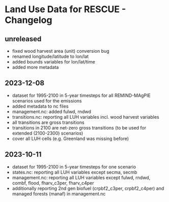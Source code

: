 # Land Use Data for RESCUE - Changelog

## unreleased

- fixed wood harvest area (unit) conversion bug
- renamed longitude/latitude to lon/lat
- added bounds variables for lon/lat/time
- added more metadata

## 2023-12-08

- dataset for 1995-2100 in 5-year timesteps for all REMIND-MAgPIE scenarios used for the emissions
- added metadata to nc files
- management.nc: added fulwd, rndwd
- transitions.nc: reporting all LUH variables incl. wood harvest variables
- all transitions are gross transitions
- transitions in 2100 are net-zero gross transitions (to be used for extended (2100-2300) scenarios)
- cover all LUH cells (e.g. Greenland was missing before)


## 2023-10-11

- dataset for 1995-2100 in 5-year timesteps for one scenario
- states.nc: reporting all LUH variables except secma, secmb
- management.nc: reporting all LUH variables except fulwd, rndwd, combf, flood, fharv_c3per, fharv_c4per
- additionally reporting 2nd gen biofuel (crpbf2_c3per, crpbf2_c4per) and managed forests (manaf) in management.nc
